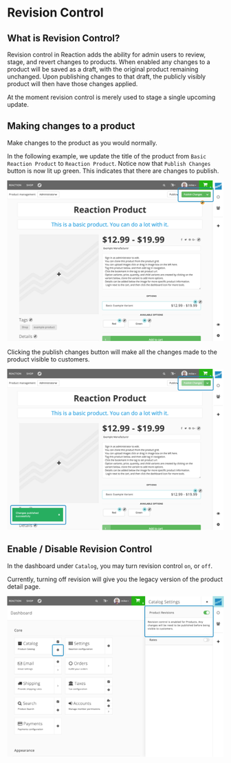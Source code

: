 # Revision Control

## What is Revision Control?

Revision control in Reaction adds the ability for admin users to review, stage, and revert changes to products. When enabled any changes to a product will be saved as a draft, with the original product remaining unchanged. Upon publishing changes to that draft, the publicly visibly product will then have those changes applied.

At the moment revision control is merely used to stage a single upcoming update.

## Making changes to a product

Make changes to the product as you would normally.

In the following example, we update the title of the product from `Basic Reaction Product` to `Reaction Product`. Notice now that `Publish Changes` button is now lit up green. This indicates that there are changes to publish.

![](/assets/admin-product-revision-publish.png "Publish Product Draft")

Clicking the publish changes button will make all the changes made to the product visible to customers.

![](/assets/admin-product-revision-publish-success.png "Publish Product Success")


## Enable / Disable Revision Control

In the dashboard under `Catalog`, you may turn revision control `on`, or `off`.

Currently, turning off revision will give you the legacy version of the product detail page.

![](/assets/admin-catalog-revision-settings.png "Catalog Revision Settings")

